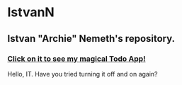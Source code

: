 # IstvanN
## Istvan "Archie"  Nemeth's repository.

### [Click on it to see my magical Todo App!](https://github.com/IstvanN/todo-app)
Hello, IT. Have you tried turning it off and on again?
